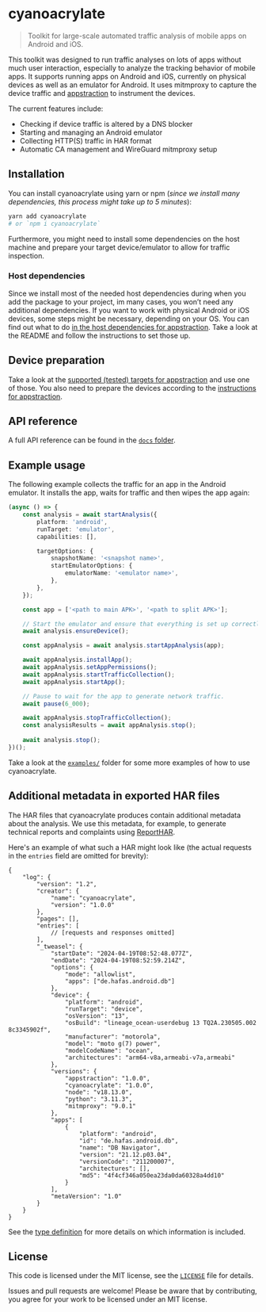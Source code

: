 # cyanoacrylate

> Toolkit for large-scale automated traffic analysis of mobile apps on Android and iOS.

This toolkit was designed to run traffic analyses on lots of apps without much user interaction, especially to analyze the tracking behavior of mobile apps. It supports running apps on Android and iOS, currently on physical devices as well as an emulator for Android. It uses mitmproxy to capture the device traffic and [appstraction](https://github.com/tweaselORG/appstraction) to instrument the devices.  

The current features include:

- Checking if device traffic is altered by a DNS blocker
- Starting and managing an Android emulator
- Collecting HTTP(S) traffic in HAR format
- Automatic CA management and WireGuard mitmproxy setup

## Installation  

You can install cyanoacrylate using yarn or npm (*since we install many dependencies, this process might take up to 5 minutes*):

```sh
yarn add cyanoacrylate
# or `npm i cyanoacrylate`
```

Furthermore, you might need to install some dependencies on the host machine and prepare your target device/emulator to allow for traffic inspection.

### Host dependencies

Since we install most of the needed host dependencies during when you add the package to your project, im many cases, you won’t need any additional dependencies. If you want to work with physical Android or iOS devices, some steps might be necessary, depending on your OS. You can find out what to do [in the host dependencies for appstraction](https://github.com/tweaselORG/appstraction#host-dependencies-for-android). Take a look at the README and follow the instructions to set those up.

## Device preparation

Take a look at the [supported (tested) targets for appstraction](https://github.com/tweaselORG/appstraction#supported-targets) and use one of those. You also need to prepare the devices according to the [instructions for appstraction](https://github.com/tweaselORG/appstraction#device-preparation).

## API reference

A full API reference can be found in the [`docs` folder](/docs/README.md).

## Example usage

The following example collects the traffic for an app in the Android emulator. It installs the app, waits for traffic and then wipes the app again:

```ts
(async () => {
    const analysis = await startAnalysis({
        platform: 'android',
        runTarget: 'emulator',
        capabilities: [],

        targetOptions: {
            snapshotName: '<snapshot name>',
            startEmulatorOptions: {
                emulatorName: '<emulator name>',
            },
        },
    });

    const app = ['<path to main APK>', '<path to split APK>'];

    // Start the emulator and ensure that everything is set up correctly.
    await analysis.ensureDevice();

    const appAnalysis = await analysis.startAppAnalysis(app);

    await appAnalysis.installApp();
    await appAnalysis.setAppPermissions();
    await appAnalysis.startTrafficCollection();
    await appAnalysis.startApp();

    // Pause to wait for the app to generate network traffic.
    await pause(6_000);

    await appAnalysis.stopTrafficCollection();
    const analysisResults = await appAnalysis.stop();
    
    await analysis.stop();
})();
```

Take a look at the [`examples/`](examples) folder for some more examples of how to use cyanoacrylate.

## Additional metadata in exported HAR files

The HAR files that cyanoacrylate produces contain additional metadata about the analysis. We use this metadata, for example, to generate technical reports and complaints using [ReportHAR](https://github.com/tweaselORG/ReportHAR).

Here's an example of what such a HAR might look like (the actual requests in the `entries` field are omitted for brevity):

```json5
{
    "log": {
        "version": "1.2",
        "creator": {
            "name": "cyanoacrylate",
            "version": "1.0.0"
        },
        "pages": [],
        "entries": [
            // [requests and responses omitted]
        ],
        "_tweasel": {
            "startDate": "2024-04-19T08:52:48.077Z",
            "endDate": "2024-04-19T08:52:59.214Z",
            "options": {
                "mode": "allowlist",
                "apps": ["de.hafas.android.db"]
            },
            "device": {
                "platform": "android",
                "runTarget": "device",
                "osVersion": "13",
                "osBuild": "lineage_ocean-userdebug 13 TQ2A.230505.002 8c3345902f",
                "manufacturer": "motorola",
                "model": "moto g(7) power",
                "modelCodeName": "ocean",
                "architectures": "arm64-v8a,armeabi-v7a,armeabi"
            },
            "versions": {
                "appstraction": "1.0.0",
                "cyanoacrylate": "1.0.0",
                "node": "v18.13.0",
                "python": "3.11.3",
                "mitmproxy": "9.0.1"
            },
            "apps": [
                {
                    "platform": "android",
                    "id": "de.hafas.android.db",
                    "name": "DB Navigator",
                    "version": "21.12.p03.04",
                    "versionCode": "211200007",
                    "architectures": [],
                    "md5": "4f4cf346a050ea23da0da60328a4dd10"
                }
            ],
            "metaVersion": "1.0"
        }
    }
}
```

See the [type definition](docs/README.md#tweaselharmetav1) for more details on which information is included.

## License

This code is licensed under the MIT license, see the [`LICENSE`](LICENSE) file for details.

Issues and pull requests are welcome! Please be aware that by contributing, you agree for your work to be licensed under an MIT license.
